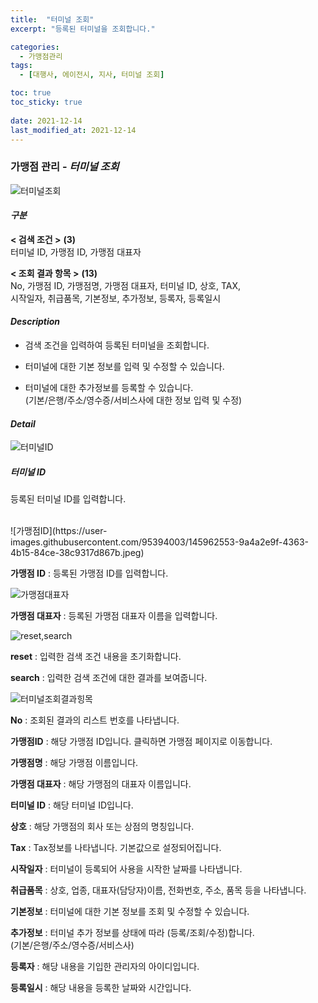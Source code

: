 ```yaml
---
title:  "터미널 조회"
excerpt: "등록된 터미널을 조회합니다."

categories:
  - 가맹점관리
tags:
  - [대행사, 에이전시, 지사, 터미널 조회]

toc: true
toc_sticky: true
 
date: 2021-12-14
last_modified_at: 2021-12-14
---
```

### 가맹점 관리 - *터미널 조회*
![터미널조회](https://user-images.githubusercontent.com/95394003/145934413-49b390a0-b38a-4de7-b48b-c9ed85cdd859.jpeg)

#### *구분* <br>
**< 검색 조건 >** **(3)**
<br>터미널 ID, 가맹점 ID, 가맹점 대표자

**< 조회 결과 항목 >** **(13)**
<br>No, 가맹점 ID, 가맹점명, 가맹점 대표자, 터미널 ID, 상호, TAX,<br> 시작일자, 취급품목, 기본정보, 추가정보, 등록자, 등록일시

#### *Description*
- 검색 조건을 입력하여 등록된 터미널을 조회합니다.<br>

- 터미널에 대한 기본 정보를 입력 및 수정할 수 있습니다.<br>

- 터미널에 대한 추가정보를 등록할 수 있습니다. <br> (기본/은행/주소/영수증/서비스사에 대한 정보 입력 및 수정)

#### *Detail*

![터미널ID](https://user-images.githubusercontent.com/95394003/145962360-d160a00d-e2a8-4aaa-9d5d-a20ff2b0b41c.jpeg)
##### 터미널 ID
 <p>등록된 터미널 ID를 입력합니다.</p>
<br>
![가맹점ID](https://user-images.githubusercontent.com/95394003/145962553-9a4a2e9f-4363-4b15-84ce-38c9317d867b.jpeg)

**가맹점 ID** : 등록된 가맹점 ID를 입력합니다.

![가맹점대표자](https://user-images.githubusercontent.com/95394003/145962660-8a07cd14-3ea2-4b9d-ac50-6c50eff4d671.jpeg)

**가맹점 대표자** : 등록된 가맹점 대표자 이름을 입력합니다.

![reset,search](https://user-images.githubusercontent.com/95394003/145962859-5a6bdfe6-eae1-4270-a66f-7301f41da9e7.jpeg)

**reset** : 입력한 검색 조건 내용을 초기화합니다.

**search** : 입력한 검색 조건에 대한 결과를 보여줍니다.
<br>

![터미널조회결과힝목](https://user-images.githubusercontent.com/95394003/145962984-c587f69d-125d-48bf-93bc-1685bc4032a1.jpeg)

**No** : 조회된 결과의 리스트 번호를 나타냅니다.

**가맹점ID** : 해당 가맹점 ID입니다. 클릭하면 가맹점 페이지로 이동합니다.

**가맹점명** : 해당 가맹점 이름입니다.

**가맹점 대표자** : 해당 가맹점의 대표자 이름입니다.

**터미널 ID** : 해당 터미널 ID입니다.

**상호** : 해당 가맹점의 회사 또는 상점의 명칭입니다.

**Tax** : Tax정보를 나타냅니다. 기본값으로 설정되어집니다.

**시작일자** : 터미널이 등록되어 사용을 시작한 날짜를 나타냅니다.

**취급품목** : 상호, 업종, 대표자(담당자)이름, 전화번호, 주소, 품목 등을 나타냅니다.

**기본정보** : 터미널에 대한 기본 정보를 조회 및 수정할 수 있습니다.

**추가정보** : 터미널 추가 정보를 상태에 따라 (등록/조회/수정)합니다. <br> (기본/은행/주소/영수증/서비스사)

**등록자** : 해당 내용을 기입한 관리자의 아이디입니다.

**등록일시** : 해당 내용을 등록한 날짜와 시간입니다.








